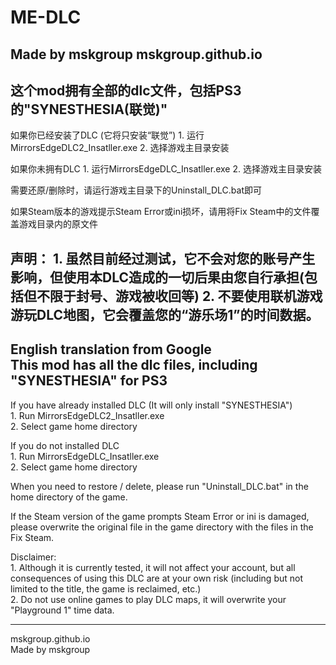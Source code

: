 # ME-DLC
Made by mskgroup
mskgroup.github.io
-------------------------
这个mod拥有全部的dlc文件，包括PS3的"SYNESTHESIA(联觉)"
-------------------------
如果你已经安装了DLC (它将只安装“联觉”)
	1. 运行MirrorsEdgeDLC2_Insatller.exe
	2. 选择游戏主目录安装

如果你未拥有DLC
	1. 运行MirrorsEdgeDLC_Insatller.exe
	2. 选择游戏主目录安装


需要还原/删除时，请运行游戏主目录下的Uninstall_DLC.bat即可

如果Steam版本的游戏提示Steam Error或ini损坏，请用将Fix Steam中的文件覆盖游戏目录内的原文件

声明：
	1. 虽然目前经过测试，它不会对您的账号产生影响，但使用本DLC造成的一切后果由您自行承担(包括但不限于封号、游戏被收回等)
	2. 不要使用联机游戏游玩DLC地图，它会覆盖您的“游乐场1”的时间数据。
-------------------------  
English translation from Google  
This mod has all the dlc files, including "SYNESTHESIA" for PS3  
-------------------------  
If you have already installed DLC (It will only install "SYNESTHESIA")  
	1. Run MirrorsEdgeDLC2_Insatller.exe   
	2. Select game home directory  
  
If you do not installed DLC  
	1. Run MirrorsEdgeDLC_Insatller.exe   
	2. Select game home directory  
  
  
When you need to restore / delete, please run "Uninstall_DLC.bat" in the home directory of the game.  
  
If the Steam version of the game prompts Steam Error or ini is damaged, please overwrite the original file in the game directory with the files in the Fix Steam.  
  
Disclaimer:   
	1. Although it is currently tested, it will not affect your account, but all consequences of using this DLC are at your own risk (including but not limited to the title, the game is reclaimed, etc.)  
	2. Do not use online games to play DLC maps, it will overwrite your "Playground 1" time data.  
  
-------------------------  
mskgroup.github.io  
Made by mskgroup  
